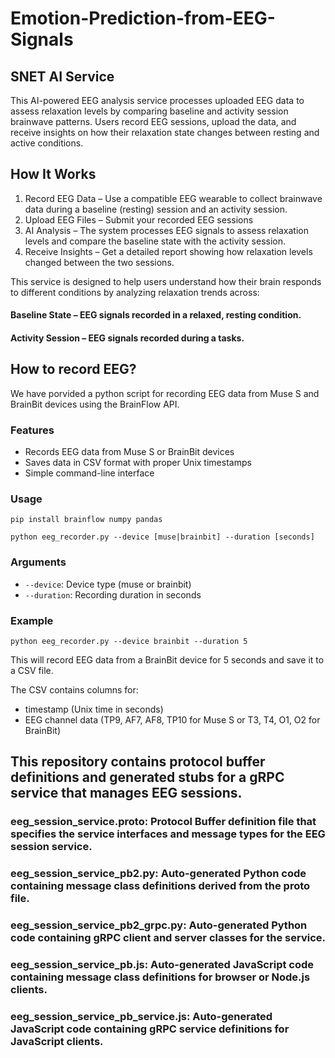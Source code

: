 # Emotion-Prediction-from-EEG-Signals
## SNET AI Service

This AI-powered EEG analysis service processes uploaded EEG data to assess relaxation levels by comparing baseline and activity session brainwave patterns. Users record EEG sessions, upload the data, and receive insights on how their relaxation state changes between resting and active conditions.

## How It Works

1. Record EEG Data – Use a compatible EEG wearable to collect brainwave data during a baseline (resting) session and an activity session.
2. Upload EEG Files – Submit your recorded EEG sessions
3. AI Analysis – The system processes EEG signals to assess relaxation levels and compare the baseline state with the activity session.
4. Receive Insights – Get a detailed report showing how relaxation levels changed between the two sessions.

This service is designed to help users understand how their brain responds to different conditions by analyzing relaxation trends across:

#### Baseline State – EEG signals recorded in a relaxed, resting condition.

#### Activity Session – EEG signals recorded during a tasks.


## How to record EEG?

We have porvided a python script for recording EEG data from Muse S and BrainBit devices using the BrainFlow API.

### Features

- Records EEG data from Muse S or BrainBit devices
- Saves data in CSV format with proper Unix timestamps
- Simple command-line interface

### Usage
`pip install brainflow numpy pandas`

`python eeg_recorder.py --device [muse|brainbit] --duration [seconds] `

### Arguments
- `--device`: Device type (muse or brainbit)
- `--duration`: Recording duration in seconds

### Example

`python eeg_recorder.py --device brainbit --duration 5`

This will record EEG data from a BrainBit device for 5 seconds and save it to a CSV file.

The CSV contains columns for:
- timestamp (Unix time in seconds)
- EEG channel data (TP9, AF7, AF8, TP10 for Muse S or T3, T4, O1, O2 for BrainBit)

## This repository contains protocol buffer definitions and generated stubs for a gRPC service that manages EEG sessions.

### eeg_session_service.proto: Protocol Buffer definition file that specifies the service interfaces and message types for the EEG session service.
### eeg_session_service_pb2.py: Auto-generated Python code containing message class definitions derived from the proto file.
### eeg_session_service_pb2_grpc.py: Auto-generated Python code containing gRPC client and server classes for the service.
### eeg_session_service_pb.js: Auto-generated JavaScript code containing message class definitions for browser or Node.js clients.
### eeg_session_service_pb_service.js: Auto-generated JavaScript code containing gRPC service definitions for JavaScript clients.






